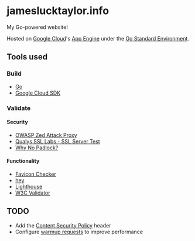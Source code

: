# jameslucktaylor.info

My Go-powered website!

Hosted on [Google Cloud](https://cloud.google.com)'s [App Engine](https://cloud.google.com/appengine/) under the [Go Standard Environment](https://cloud.google.com/appengine/docs/standard/go/).

## Tools used

### Build

- [Go](https://golang.org)
- [Google Cloud SDK](https://cloud.google.com/sdk/)

### Validate

#### Security

- [OWASP Zed Attack Proxy](https://www.owasp.org/index.php/OWASP_Zed_Attack_Proxy_Project)
- [Qualys SSL Labs - SSL Server Test](https://www.ssllabs.com/ssltest/)
- [Why No Padlock?](https://www.whynopadlock.com)

#### Functionality

- [Favicon Checker](https://realfavicongenerator.net/favicon_checker)
- [hey](https://github.com/rakyll/hey)
- [Lighthouse](https://developers.google.com/web/tools/lighthouse/)
- [W3C Validator](http://validator.w3.org)

## TODO

- Add the [Content Security Policy](https://developer.mozilla.org/en-US/docs/Web/HTTP/CSP) header
- Configure [warmup requests](https://cloud.google.com/appengine/docs/standard/go/warmup-requests/configuring) to improve performance
